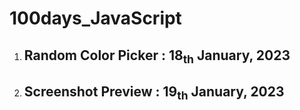 # 100days_JavaScript
<ol>
 <li><h2> Random Color Picker : 18<sub>th</sub> January, 2023</h2></li>
 <li><h2> Screenshot Preview :  19<sub>th</sub> January, 2023</h2></li>
</ol>

